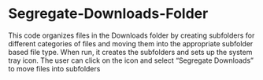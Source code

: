 # Segregate-Downloads-Folder
This code organizes files in the Downloads folder by creating subfolders for different categories of files and moving them into the appropriate subfolder based file type. When run, it creates the subfolders and sets up the system tray icon. The user can click on the icon and select “Segregate Downloads” to move files into  subfolders

